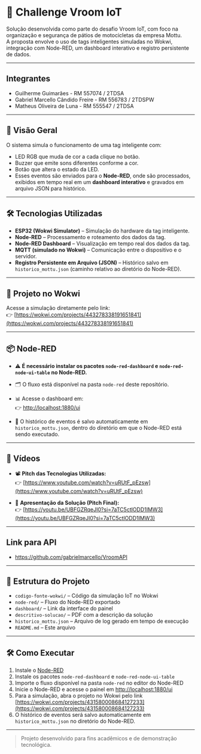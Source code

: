 # 🚀 Challenge Vroom IoT

Solução desenvolvida como parte do desafio Vroom IoT, com foco na organização e segurança de pátios de motocicletas da empresa Mottu.  
A proposta envolve o uso de tags inteligentes simuladas no Wokwi, integração com Node-RED, um dashboard interativo e registro persistente de dados.

---

## Integrantes
- Guilherme Guimarães - RM 557074 / 2TDSA
- Gabriel Marcello Cândido Freire - RM 556783 / 2TDSPW
- Matheus Oliveira de Luna - RM 555547 / 2TDSA

---

## 📍 Visão Geral
O sistema simula o funcionamento de uma tag inteligente com:

- LED RGB que muda de cor a cada clique no botão.
- Buzzer que emite sons diferentes conforme a cor.
- Botão que altera o estado da LED.
- Esses eventos são enviados para o **Node-RED**, onde são processados, exibidos em tempo real em um **dashboard interativo** e gravados em arquivo JSON para histórico.

---

## 🛠 Tecnologias Utilizadas
- **ESP32 (Wokwi Simulator)** – Simulação do hardware da tag inteligente.  
- **Node-RED** – Processamento e roteamento dos dados da tag.  
- **Node-RED Dashboard** – Visualização em tempo real dos dados da tag.  
- **MQTT (simulado no Wokwi)** – Comunicação entre o dispositivo e o servidor.  
- **Registro Persistente em Arquivo (JSON)** – Histórico salvo em `historico_mottu.json` (caminho relativo ao diretório do Node-RED).

---

## 🔌 Projeto no Wokwi

Acesse a simulação diretamente pelo link:  
👉 [https://wokwi.com/projects/443278338191651841](https://wokwi.com/projects/443278338191651841)

---

## 📦 Node-RED

- ⚠️ **É necessário instalar os pacotes `node-red-dashboard` e `node-red-node-ui-table`  no Node-RED.**

- 🗂️ O fluxo está disponível na pasta `node-red` deste repositório.
- 📊 Acesse o dashboard em:  
  👉 [http://localhost:1880/ui](http://localhost:1880/ui)
- 💾 O histórico de eventos é salvo automaticamente em `historico_mottu.json`, dentro do diretório em que o Node-RED está sendo executado.

---

## 🎥 Vídeos

- 📽️ **Pitch das Tecnologias Utilizadas:**  
  👉 [https://www.youtube.com/watch?v=uRUtF_pEzsw](https://www.youtube.com/watch?v=uRUtF_pEzsw)

- 🧠 **Apresentação da Solução (Pitch Final):**  
  👉 [https://youtu.be/UBFGZRqeJI0?si=7aTC5ctlODD1IMW3](https://youtu.be/UBFGZRqeJI0?si=7aTC5ctlODD1IMW3)

---

## Link para API

- https://github.com/gabrielmarcello/VroomAPI

---

## 📁 Estrutura do Projeto

- `codigo-fonte-wokwi/` – Código da simulação IoT no Wokwi  
- `node-red/` – Fluxo do Node-RED exportado  
- `dashboard/` – Link da interface do painel  
- `descritivo-solucao/` – PDF com a descrição da solução  
- `historico_mottu.json` – Arquivo de log gerado em tempo de execução  
- `README.md` – Este arquivo  

---

## 🛠️ Como Executar

1. Instale o [Node-RED](https://nodered.org/)  
2. Instale os pacotes `node-red-dashboard` e `node-red-node-ui-table` 
3. Importe o fluxo disponível na pasta `node-red` no editor do Node-RED  
4. Inicie o Node-RED e acesse o painel em [http://localhost:1880/ui](http://localhost:1880/ui)  
5. Para a simulação, abra o projeto no Wokwi pelo link [https://wokwi.com/projects/431580008684127233](https://wokwi.com/projects/431580008684127233)  
6. O histórico de eventos será salvo automaticamente em `historico_mottu.json` no diretório do Node-RED.  

---

> Projeto desenvolvido para fins acadêmicos e de demonstração tecnológica.
